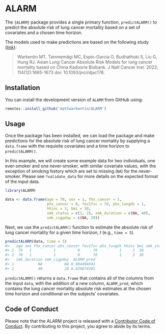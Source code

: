 
# ALARM

<!-- badges: start -->
<!-- badges: end -->

The `{ALARM}` package provides a single primary function,
`predictALARM()` to predict the absolute risk of lung cancer mortality
based on a set of covariates and a chosen time horizon.

The models used to make predictions are based on the following study
([link](https://www.medrxiv.org/content/10.1101/2022.04.22.22274185v1)):

> Warkentin MT, Tammemägi MC, Espin-Garcia O, Budhathoki S, Liu G, Hung
> RJ. Asian Lung Cancer Absolute Risk Models for lung cancer mortality
> based on China Kadoorie Biobank. J Natl Cancer Inst. 2022; 114(12):1665-1673
> doi: 10.1093/jnci/djac176.

## Installation

You can install the development version of `ALARM` from GitHub using:

``` r
remotes::install_github('mattwarkentin/ALARM')
```

## Usage

Once the package has been installed, we can load the package and make
predictions for the absolute risk of lung cancer mortality by supplying
a `data.frame` with the requisite covariates and a time horizon to
`predictALARM()`.

In this example, we will create some example data for two individuals,
one ever-smoker and one never-smoker, with similar covariate values,
with the exception of smoking history which are set to missing (`NA`)
for the never-smoker. Please see `?validate_data` for more details on
the expected format of the input data.

``` r
library(ALARM)

data <- data.frame(age = 70, sex = 1, fhx_cancer = 1,
                   phx_cancer = 0, fev1fvc = 70, phx_lungdx = 1,
                   hhinc = 3, bmi = 30, 
                   smk_status = c(1, 2), smk_duration = c(NA, 40), 
                   smk_cigpday = c(NA, 20))
```

Next, we use the `predictALARM()` function to estimate the absolute risk
of lung cancer mortality for a given time horizon, *t* (e.g.,
`time = 5`).

``` r
predictALARM(data, time = 5)
#>   age sex fhx_cancer phx_cancer fev1fvc phx_lungdx hhinc bmi smk_status
#> 1  70   1          1          0      70          1     3  30          1
#> 2  70   1          1          0      70          1     3  30          2
#>   smk_duration smk_cigpday  ALARM_pred
#> 1           NA          NA 0.004494043
#> 2           40          20 0.020674301
```

`predictALARM()` returns a `data.frame` that contains all of the columns
from the input `data`, with the addition of a new column, `ALARM_pred`,
which contains the lung cancer mortality absolute risk estimates at the
chosen time horizon and conditional on the subjects’ covariates.

## Code of Conduct

Please note that the ALARM project is released with a [Contributor Code
of
Conduct](https://contributor-covenant.org/version/2/0/CODE_OF_CONDUCT.html).
By contributing to this project, you agree to abide by its terms.
